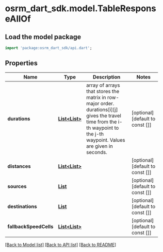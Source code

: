# osrm_dart_sdk.model.TableResponseAllOf

## Load the model package
```dart
import 'package:osrm_dart_sdk/api.dart';
```

## Properties
Name | Type | Description | Notes
------------ | ------------- | ------------- | -------------
**durations** | [**List<List<double>>**](List.md) | array of arrays that stores the matrix in row-major order. durations[i][j] gives the travel time from the i-th waypoint to the j-th waypoint. Values are given in seconds. | [optional] [default to const []]
**distances** | [**List<List<double>>**](List.md) |  | [optional] [default to const []]
**sources** | [**List<Waypoint>**](Waypoint.md) |  | [optional] [default to const []]
**destinations** | [**List<Waypoint>**](Waypoint.md) |  | [optional] [default to const []]
**fallbackSpeedCells** | [**List<List<int>>**](List.md) |  | [optional] [default to const []]

[[Back to Model list]](../README.md#documentation-for-models) [[Back to API list]](../README.md#documentation-for-api-endpoints) [[Back to README]](../README.md)


